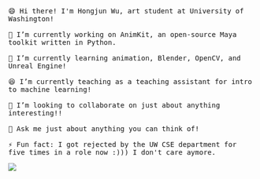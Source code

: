 <p>
  <samp>
    <br>😄 Hi there! I'm Hongjun Wu, art student at University of Washington!<br>
    <br>🔭 I’m currently working on AnimKit, an open-source Maya toolkit written in Python.<br>
    <br>🌱 I’m currently learning animation, Blender, OpenCV, and Unreal Engine!<br>
    <br>😆 I’m currently teaching as a teaching assistant for intro to machine learning!<br>
    <br>👯 I’m looking to collaborate on just about anything interesting!!<br>
    <br>💬 Ask me just about anything you can think of!<br>
    <br>⚡ Fun fact: I got rejected by the UW CSE department for five times in a role now :))) I don't care aymore.<br>
  </samp>
</p>
 <img src="https://github-readme-stats.vercel.app/api?username=errrneist&show_icons=true">
